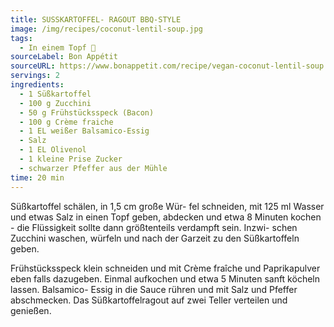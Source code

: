 ```yaml
---
title: SUSSKARTOFFEL- RAGOUT BBQ-STYLE
image: /img/recipes/coconut-lentil-soup.jpg
tags:
  - In einem Topf 🥣
sourceLabel: Bon Appétit
sourceURL: https://www.bonappetit.com/recipe/vegan-coconut-lentil-soup
servings: 2
ingredients:
  - 1 Süßkartoffel
  - 100 g Zucchini
  - 50 g Frühstücksspeck (Bacon)
  - 100 g Crème fraiche
  - 1 EL weißer Balsamico-Essig
  - Salz
  - 1 EL Olivenol
  - 1 kleine Prise Zucker
  - schwarzer Pfeffer aus der Mühle
time: 20 min
---
```


Süßkartoffel schälen, in 1,5 cm große Wür- fel schneiden, mit 125 ml Wasser und etwas Salz in einen Topf geben, abdecken und etwa 8 Minuten kochen - die Flüssigkeit sollte dann größtenteils verdampft sein. Inzwi- schen Zucchini waschen, würfeln und nach der Garzeit zu den Süßkartoffeln geben.

Frühstücksspeck klein schneiden und mit Crème fraîche und Paprikapulver eben falls dazugeben. Einmal aufkochen und etwa 5 Minuten sanft köcheln lassen. Balsamico- Essig in die Sauce rühren und mit Salz und Pfeffer abschmecken. Das Süßkartoffelragout auf zwei Teller verteilen und genießen.

